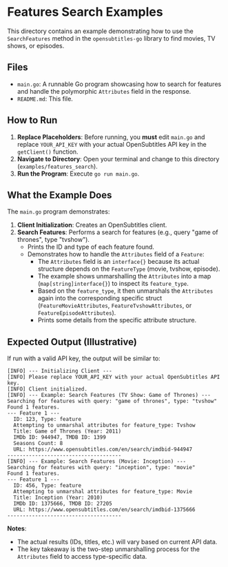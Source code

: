 # Features Search Examples

This directory contains an example demonstrating how to use the `SearchFeatures` method in the `opensubtitles-go` library to find movies, TV shows, or episodes.

## Files

- `main.go`: A runnable Go program showcasing how to search for features and handle the polymorphic `Attributes` field in the response.
- `README.md`: This file.

## How to Run

1.  **Replace Placeholders**: Before running, you **must** edit `main.go` and replace `YOUR_API_KEY` with your actual OpenSubtitles API key in the `getClient()` function.
2.  **Navigate to Directory**: Open your terminal and change to this directory (`examples/features_search`).
3.  **Run the Program**: Execute `go run main.go`.

## What the Example Does

The `main.go` program demonstrates:

1.  **Client Initialization**: Creates an OpenSubtitles client.
2.  **Search Features**: Performs a search for features (e.g., query "game of thrones", type "tvshow").
    *   Prints the ID and type of each feature found.
    *   Demonstrates how to handle the `Attributes` field of a `Feature`:
        *   The `Attributes` field is an `interface{}` because its actual structure depends on the `FeatureType` (movie, tvshow, episode).
        *   The example shows unmarshalling the `Attributes` into a map (`map[string]interface{}`) to inspect its `feature_type`.
        *   Based on the `feature_type`, it then unmarshals the `Attributes` again into the corresponding specific struct (`FeatureMovieAttributes`, `FeatureTvshowAttributes`, or `FeatureEpisodeAttributes`).
        *   Prints some details from the specific attribute structure.

## Expected Output (Illustrative)

If run with a valid API key, the output will be similar to:

```text
[INFO] --- Initializing Client ---
[INFO] Please replace YOUR_API_KEY with your actual OpenSubtitles API key.
[INFO] Client initialized.
[INFO] --- Example: Search Features (TV Show: Game of Thrones) ---
Searching for features with query: "game of thrones", type: "tvshow"
Found 1 features.
--- Feature 1 ---
  ID: 123, Type: feature
  Attempting to unmarshal attributes for feature_type: Tvshow
  Title: Game of Thrones (Year: 2011)
  IMDb ID: 944947, TMDB ID: 1399
  Seasons Count: 8
  URL: https://www.opensubtitles.com/en/search/imdbid-944947
-------------------------------------
[INFO] --- Example: Search Features (Movie: Inception) ---
Searching for features with query: "inception", type: "movie"
Found 1 features.
--- Feature 1 ---
  ID: 456, Type: feature
  Attempting to unmarshal attributes for feature_type: Movie
  Title: Inception (Year: 2010)
  IMDb ID: 1375666, TMDB ID: 27205
  URL: https://www.opensubtitles.com/en/search/imdbid-1375666
-------------------------------------
```

**Notes**:
*   The actual results (IDs, titles, etc.) will vary based on current API data.
*   The key takeaway is the two-step unmarshalling process for the `Attributes` field to access type-specific data.
``` 